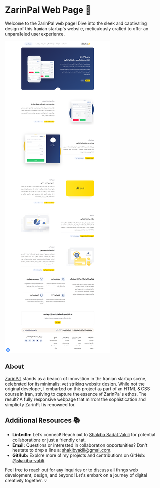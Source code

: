 # ZarinPal Web Page 🚀

Welcome to the ZarinPal web page! Dive into the sleek and captivating design of this Iranian startup's website, meticulously crafted to offer an unparalleled user experience.

![Website Demo](demo.png)

## About

[ZarinPal](https://shakiba-vakili.github.io/sample-Zarin-pal-web-page/) stands as a beacon of innovation in the Iranian startup scene, celebrated for its minimalist yet striking website design. While not the original developer, I embarked on this project as part of an HTML & CSS course in Iran, striving to capture the essence of ZarinPal's ethos. The result? A fully responsive webpage that mirrors the sophistication and simplicity ZarinPal is renowned for.

## Additional Resources 📚

- **LinkedIn:** Let's connect! Reach out to [Shakiba Sadat Vakili](https://www.linkedin.com/in/shakiba-vakili/) for potential collaborations or just a friendly chat.
- **Email:** Questions or interested in collaboration opportunities? Don't hesitate to drop a line at [shakibvakili@gmail.com](mailto:shakibvakili@gmail.com).
- **GitHub:** Explore more of my projects and contributions on GitHub: [@shakiba-vakili](https://github.com/shakiba-vakili).

Feel free to reach out for any inquiries or to discuss all things web development, design, and beyond! Let's embark on a journey of digital creativity together. 💡
